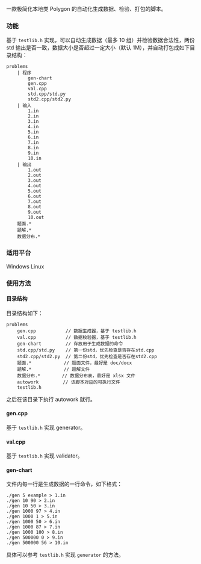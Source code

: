 一款极简化本地类 Polygon 的自动化生成数据、检验、打包的脚本。

### 功能

基于 ```testlib.h``` 实现，可以自动生成数据（最多 10 组）并检验数据合法性，两份 std 输出是否一致，数据大小是否超过一定大小（默认 1M），并自动打包成如下目录结构：

```
problems
	| 程序
		gen-chart
		gen.cpp
		val.cpp
		std.cpp/std.py
		std2.cpp/std2.py
	| 输入
		1.in
		2.in
		3.in
		4.in
		5.in
		6.in
		7.in
		8.in
		9.in
		10.in
	| 输出
		1.out
		2.out
		3.out
		4.out
		5.out
		6.out
		7.out
		8.out
		9.out
		10.out
	题面.*
	题解.*
	数据分布.*
```

### 适用平台

Windows
Linux

### 使用方法

#### 目录结构

目录结构如下：

```
problems
    gen.cpp           // 数据生成器，基于 testlib.h
    val.cpp           // 数据校验器，基于 testlib.h
    gen-chart         // 存放用于生成数据的命令
    std.cpp/std.py    // 第一份std，优先检查是否存在std.cpp
    std2.cpp/std2.py  // 第二份std，优先检查是否存在std2.cpp
    题面.*            // 题面文件，最好是 doc/docx
    题解.*            // 题解文件
    数据分布.*        // 数据分布表，最好是 xlsx 文件
    autowork         // 该脚本对应的可执行文件
    testlib.h
```

之后在该目录下执行 autowork 就行。

#### gen.cpp

基于 ```testlib.h``` 实现 generator。

#### val.cpp

基于 ```testlib.h``` 实现 validator。

#### gen-chart

文件内每一行是生成数据的一行命令，如下格式：

```
./gen 5 example > 1.in
./gen 10 90 > 2.in
./gen 10 50 > 3.in
./gen 1000 97 > 4.in
./gen 1000 1 > 5.in
./gen 1000 50 > 6.in
./gen 1000 87 > 7.in
./gen 1000 100 > 8.in
./gen 500000 0 > 9.in
./gen 500000 56 > 10.in
```

具体可以参考 ```testlib.h``` 实现 ```generator``` 的方法。

